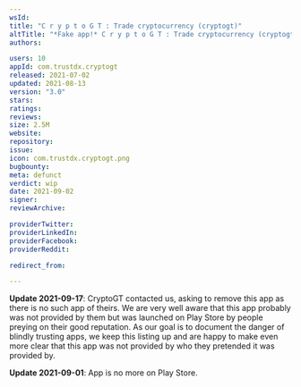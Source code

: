 ```yaml
---
wsId: 
title: "C r y p t o G T : Trade cryptocurrency (cryptogt)"
altTitle: "*Fake app!* C r y p t o G T : Trade cryptocurrency (cryptogt)"
authors:

users: 10
appId: com.trustdx.cryptogt
released: 2021-07-02
updated: 2021-08-13
version: "3.0"
stars: 
ratings: 
reviews: 
size: 2.5M
website: 
repository: 
issue: 
icon: com.trustdx.cryptogt.png
bugbounty: 
meta: defunct
verdict: wip
date: 2021-09-02
signer: 
reviewArchive:

providerTwitter: 
providerLinkedIn: 
providerFacebook: 
providerReddit: 

redirect_from:

---
```


**Update 2021-09-17**: CryptoGT contacted us, asking to remove this app as there
is no such app of theirs. We are very well aware that this app probably was not
provided by them but was launched on Play Store by people preying on their good
reputation. As our goal is to document the danger of blindly trusting apps, we
keep this listing up and are happy to make even more clear that this app was not
provided by who they pretended it was provided by.

**Update 2021-09-01**: App is no more on Play Store.
